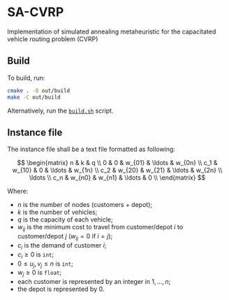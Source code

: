 # SA-CVRP

Implementation of simulated annealing metaheuristic for the capacitated vehicle
routing problem (CVRP)

## Build

To build, run:

```sh
cmake . -B out/build
make -C out/build
```

Alternatively, run the [`build.sh`](build.sh) script.

## Instance file

The instance file shall be a text file formatted as following:

$$
\begin{matrix}
n      & k      & q                        \\
0      & 0      & w_{01} & \ldots & w_{0n} \\
c_1    & w_{10} & 0      & \ldots & w_{1n} \\
c_2    & w_{20} & w_{21} & \ldots & w_{2n} \\
\ldots                                     \\
c_n    & w_{n0} & w_{n1} & \ldots & 0      \\
\end{matrix}
$$

Where:

- $n$ is the number of nodes (customers + depot);
- $k$ is the number of vehicles;
- $q$ is the capacity of each vehicle;
- $w_{ij}$ is the minimum cost to travel from customer/depot $i$ to
  customer/depot $j$ ($w_{ij} = 0$ if $i = j$);
- $c_i$ is the demand of customer $i$;
- $c_i \ge 0$ is `int`;
- $0 \le u_j, v_j \le n$ is `int`;
- $w_j \ge 0$ is `float`;
- each customer is represented by an integer in $1, \ldots, n$;
- the depot is represented by $0$.
